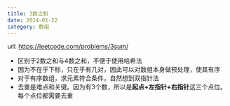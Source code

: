 ```yaml
---
title: 3数之和
date: 2024-01-22
category: 数组
---
```


url: https://leetcode.com/problems/3sum/



- 区别于2数之和与4数之和，不便于使用哈希法
- 因为不在乎下标，只在乎有几对，因此可以对数组本身做预处理，使其有序
- 对于有序数组，求元素符合条件，自然想到双指针法
- 去重是难点和关键。因为有3个数，所以是**起点+左指针+右指针**这三个点位。每个点位都需要去重
